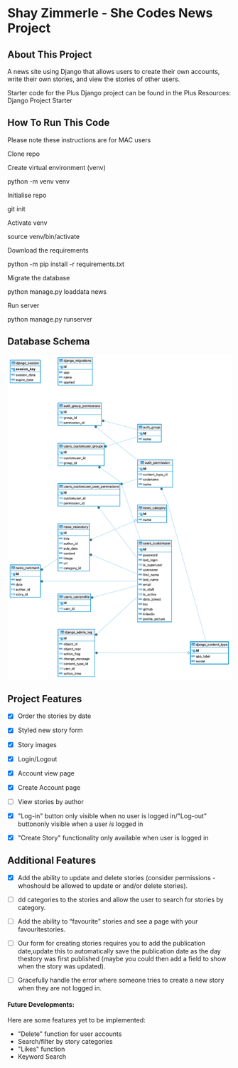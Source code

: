 # Shay Zimmerle - She Codes News Project

## About This Project
A news site using Django that allows users to create their own accounts, write their own stories, and view the stories of other users.

Starter code for the Plus Django project can be found in the Plus Resources: Django Project Starter

## How To Run This Code
Please note these instructions are for MAC users

Clone repo

Create virtual environment (venv)

python -m venv venv

Initialise repo

git init

Activate venv

source venv/bin/activate

Download the requirements

python -m pip install -r requirements.txt

Migrate the database

python manage.py loaddata news

Run server

python manage.py runserver

## Database Schema
![Image of database schema](ERD.png)

## Project Features

- [x] Order the stories by date

- [x] Styled new story form

- [x] Story images

- [x] Login/Logout

- [X] Account view page

- [x] Create Account page

- [ ] View stories by author

- [x] "Log-in" button only visible when no user is logged in/"Log-out" buttononly visible when a user *is* logged in

- [x] "Create Story" functionality only available when user is logged in

## Additional Features

- [x] Add the ability to update and delete stories (consider permissions - whoshould be allowed to update or and/or delete stories).

- [ ] dd categories to the stories and allow the user to search for stories by category.

- [ ] Add the ability to “favourite” stories and see a page with your favouritestories.

- [ ] Our form for creating stories requires you to add the publication date,update this to automatically save the publication date as the day thestory was first published (maybe you could then add a field to show when the story was updated).

- [ ] Gracefully handle the error where someone tries to create a new story when they are not logged in.

#### Future Developments:

Here are some features yet to be implemented:
* "Delete" function for user accounts
* Search/filter by story categories
* "Likes" function
* Keyword Search

